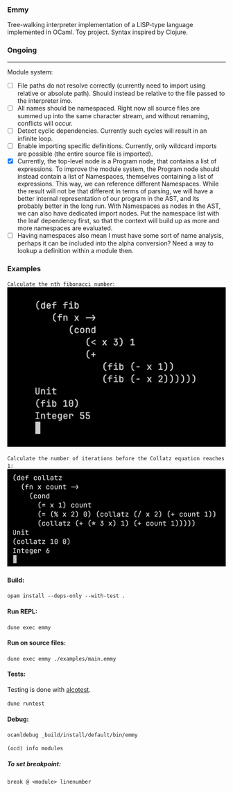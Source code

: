 ### Emmy
Tree-walking interpreter implementation of a LISP-type language implemented in OCaml. Toy project. Syntax inspired by Clojure. 

### Ongoing
---
Module system: 
- [ ] File paths do not resolve correctly (currently need to import using relative or absolute path). Should instead be relative to the file passed to the interpreter imo.
- [ ] All names should be namespaced. Right now all source files are summed up into the same character stream, and without renaming, conflicts will occur.
- [ ] Detect cyclic dependencies. Currently such cycles will result in an infinite loop.
- [ ] Enable importing specific definitions. Currently, only wildcard imports are possible (the entire source file is imported).
- [x] Currently, the top-level node is a Program node, that contains a list of expressions. To improve the module system, the Program node should instead contain a list of Namespaces, themselves containing a list of expressions. This way, we can reference different Namespaces. While the result will not be that different in terms of parsing, we will have a better internal representation of our program in the AST, and its probably better in the long run. With Namespaces as nodes in the AST, we can also have dedicated import nodes. Put the namespace list with the leaf dependency first, so that the context will build up as more and more namespaces are evaluated. 
- [ ] Having namespaces also mean I must have some sort of name analysis, perhaps it can be included into the alpha conversion? Need a way to lookup a definition within a module then.

### Examples

`Calculate the nth fibonacci number`:
![](assets/fibonacci.png)

`Calculate the number of iterations before the Collatz equation reaches 1:`
![](assets/collatz.png)

#### Build:

`opam install --deps-only --with-test .`

#### Run REPL:

`dune exec emmy`

#### Run on source files:

`dune exec emmy ./examples/main.emmy`

#### Tests:
Testing is done with [alcotest](https://github.com/mirage/alcotest).

`dune runtest`

#### Debug:

`ocamldebug _build/install/default/bin/emmy`

`(ocd) info modules`

##### To set breakpoint: 

`break @ <module> linenumber`
